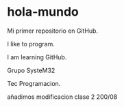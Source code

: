 # hola-mundo

Mi primer repositorio en GitHub.

I like to program.

I am learning GitHub.

Grupo SysteM32

Tec Programacion.

añadimos modificacion clase 2 200/08
